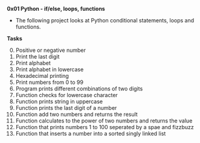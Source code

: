 **0x01 Python - if/else, loops, functions**

- The following project looks at Python conditional statements, loops and functions.

**Tasks**

0. Positive or negative number
1. Print the last digit
2. Print alphabet
3. Print alphabet in lowercase
4. Hexadecimal printing
5. Print numbers from 0 to 99
6. Program prints different combinations of two digits
7. Function checks for lowercase character
8. Function prints string in uppercase
9. Function prints the last digit of a number
10. Function add two numbers and returns the result
11. Function calculates to the power of two numbers and returns the value
12. Function that prints numbers 1 to 100 seperated by a spae and fizzbuzz
13. Function that inserts a number into a sorted singly linked list

